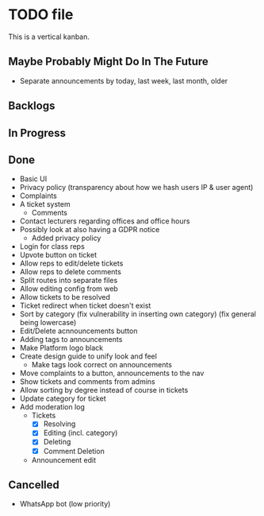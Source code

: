 # TODO file

This is a vertical kanban.

## Maybe Probably Might Do In The Future

- Separate announcements by today, last week, last month, older

## Backlogs


## In Progress


## Done

- Basic UI
- Privacy policy (transparency about how we hash users IP & user agent)
- Complaints
- A ticket system
	- Comments
- Contact lecturers regarding offices and office hours
- Possibly look at also having a GDPR notice
	- Added privacy policy
- Login for class reps
- Upvote button on ticket
- Allow reps to edit/delete tickets
- Allow reps to delete comments
- Split routes into separate files
- Allow editing config from web
- Allow tickets to be resolved
- Ticket redirect when ticket doesn't exist
- Sort by category (fix vulnerability in inserting own category) (fix general being lowercase)
- Edit/Delete acnnouncements button
- Adding tags to announcements
- Make Platform logo black
- Create design guide to unify look and feel
	- Make tags look correct on announcements
- Move complaints to a button, announcements to the nav
- Show tickets and comments from admins
- Allow sorting by degree instead of course in tickets
- Update category for ticket
- Add moderation log
	- Tickets
		- [x] Resolving
		- [x] Editing (incl. category)
		- [x] Deleting
		- [x] Comment Deletion
	- Announcement edit

## Cancelled

- WhatsApp bot (low priority)
